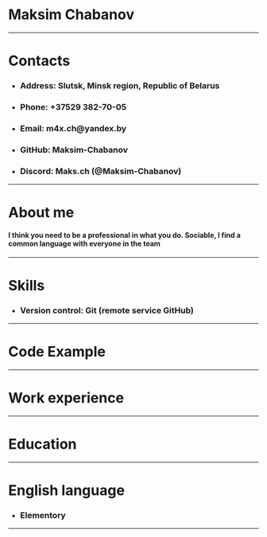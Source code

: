 # __Maksim Chabanov__
---
# __Contacts__
* ### __Address: Slutsk, Minsk region, Republic of Belarus__
* ### __Phone: +37529 382-70-05__  
* ### __Email: m4x.ch@yandex.by__ 
* ### __GitHub: Maksim-Chabanov__ 
* ### __Discord: Maks.ch (@Maksim-Chabanov)__

---

# __About me__
#### I think you need to be a professional in what you do. Sociable, I find a common language with everyone in the team
---

# __Skills__
* ### __Version control: Git (remote service GitHub)__
---

# __Code Example__
---

# __Work experience__

---
# __Education__ 

---
# __English language__
* ### __Elementory__ 
---
